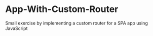 # App-With-Custom-Router
Small exercise by implementing a custom router for a SPA app using JavaScript
